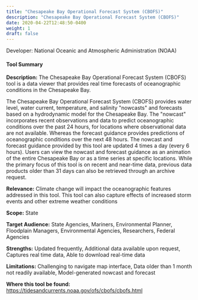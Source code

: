 ```yaml
---
title: "Chesapeake Bay Operational Forecast System (CBOFS)"
description: "Chesapeake Bay Operational Forecast System (CBOFS)"
date: 2020-04-22T12:48:50-0400
weight: 1
draft: false
---
```

Developer: National Oceanic and Atmospheric Administration (NOAA)

#### Tool Summary
**Description:** The Chesapeake Bay Operational Forecast System (CBOFS) tool is a data viewer that provides real time forecasts of oceanographic conditions in the Chesapeake Bay. 

The Chesapeake Bay Operational Forecast System (CBOFS) provides water level, water current, temperature, and salinity "nowcasts" and forecasts based on a hydrodynamic model for the Chesapeake Bay. The "nowcast" incorporates recent observations and data to predict oceanographic conditions over the past 24 hours, for locations where observational data are not available. Whereas the forecast guidance provides predictions of oceanographic conditions over the next 48 hours. The nowcast and forecast guidance provided by this tool are updated 4 times a day (every 6 hours). Users can view the nowcast and forecast guidance as an animation of the entire Chesapeake Bay or as a time series at specific locations. While the primary focus of this tool is on recent and near-time data, previous data products older than 31 days can also be retrieved through an archive request.

**Relevance:** Climate change will impact the oceanographic features addressed in this tool. This tool can also capture effects of increased storm events and other extreme weather conditions

**Scope:** State

**Target Audience:** State Agencies, Mariners, Environmental Planner, Floodplain Managers, Environmental Agencies, Researchers, Federal Agencies

**Strengths:** Updated frequently, Additional data available upon request, Captures real time data, Able to download real-time data

**Limitations:** Challenging to navigate map interface, Data older than 1 month not readily available, Model-generated nowcast and forecast

**Where this tool be found:** https://tidesandcurrents.noaa.gov/ofs/cbofs/cbofs.html
